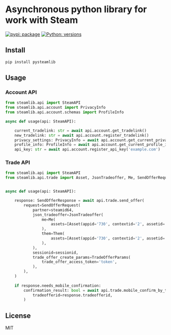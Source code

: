 # Asynchronous python library for work with Steam

[![pypi: package](https://img.shields.io/badge/pypi-0.0.3-blue)](https://pypi.org/project/pysteamlib/)
[![Python: versions](
https://img.shields.io/badge/python-3.7%20%7C%203.8%20%7C%203.9%20%7C%203.10-blue)]()


## Install

```bash
pip install pysteamlib
```

## Usage

### Account API

```python
from steamlib.api import SteamAPI
from steamlib.api.account import PrivacyInfo
from steamlib.api.account.schemas import ProfileInfo

async def usage(api: SteamAPI):

    current_tradelink: str = await api.account.get_tradelink()
    new_tradelink: str = await api.account.register_tradelink()
    privacy_settings: PrivacyInfo = await api.account.get_current_privacy()
    profile_info: ProfileInfo = await api.account.get_current_profile_info()
    api_key: str = await api.account.register_api_key('example.com')
```

### Trade API

```python
from steamlib.api import SteamAPI
from steamlib.api.trade import Asset, JsonTradeoffer, Me, SendOfferRequest, SendOfferResponse, Them, TradeOfferParams


async def usage(api: SteamAPI):

    response: SendOfferResponse = await api.trade.send_offer(
        request=SendOfferRequest(
            partner=steamid64,
            json_tradeoffer=JsonTradeoffer(
                me=Me(
                    assets=[Asset(appid='730', contextid='2', assetid='123456789')]
                ),
                them=Them(
                    assets=[Asset(appid='730', contextid='2', assetid='987654321')],
                ),
            ),
            sessionid=sessionid,
            trade_offer_create_params=TradeOfferParams(
                trade_offer_access_token='token',
            ),
        ),
    )
    
    if response.needs_mobile_confirmation:
        confirmation_result: bool = await api.trade.mobile_confirm_by_tradeofferid(
            tradeofferid=response.tradeofferid,
        )
```

## License

MIT